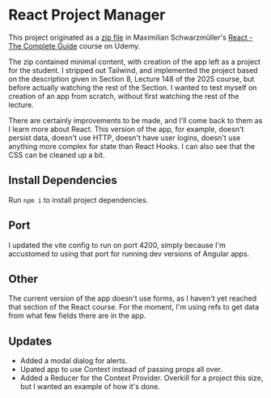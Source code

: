 # React Project Manager

This project originated as a [zip file](https://github.com/academind/react-complete-guide-course-resources/tree/main/attachments/09%20Practice%20Project%20-%20Project%20Management)
in Maximilian Schwarzmüller's [React - The Complete Guide](https://www.udemy.com/course/react-the-complete-guide-incl-redux) 
course on Udemy.

The zip contained minimal content, with creation of the app left as a project for the student. I stripped out Tailwind, and
implemented the project based on the description given in Section 8, Lecture 148 of the 2025 course, but before actually
watching the rest of the Section. I wanted to test myself on creation of an app from scratch, without first watching the rest
of the lecture.

There are certainly improvements to be made, and I'll come back to them as I learn more about React. This version of the app,
for example, doesn't persist data, doesn't use HTTP, doesn't have user logins, doesn't use anything more complex for state
than React Hooks. I can also see that the CSS can be cleaned up a bit.

## Install Dependencies

Run `npm i` to install project dependencies.

## Port

I updated the vite config to run on port 4200, simply because I'm accustomed to using that port for running dev versions
of Angular apps.

## Other

The current version of the app doesn't use forms, as I haven't yet reached that section of the React course. For the
moment, I'm using refs to get data from what few fields there are in the app.

## Updates

- Added a modal dialog for alerts.
- Upated app to use Context instead of passing props all over.
- Added a Reducer for the Context Provider. Overkill for a project this size, but I wanted an example of how it's done.